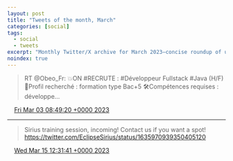 ```yaml
---
layout: post
title: "Tweets of the month, March"
categories: [social]
tags:
  - social
  - tweets
excerpt: "Monthly Twitter/X archive for March 2023—concise roundup of updates and links."
noindex: true
---
```

> RT @Obeo_Fr: 💥ON #RECRUTE : 
> #Développeur Fullstack #Java (H/F)
> 🧐Profil recherché : formation type Bac+5
> 🛠️Compétences requises : développe…

<img src="{{ site.url }}/media/tweet.ico" width="12" /> [Fri Mar 03 08:49:20 +0000 2023](https://twitter.com/bruncedric/status/1631577486432542727)

----

> Sirius training session, incoming!  Contact us if you want a spot! https://twitter.com/EclipseSirius/status/1635970939350405120

<img src="{{ site.url }}/media/tweet.ico" width="12" /> [Wed Mar 15 12:31:41 +0000 2023](https://twitter.com/bruncedric/status/1635982098191220737)
